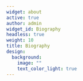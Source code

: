 ```yaml
---
widget: about
active: true
author: admin
widget_id: Biography
headless: true
weight: 10
title: Biography
design:
  background:
    image: ""
    text_color_light: true
---
```

![]()